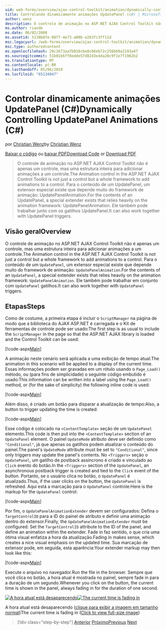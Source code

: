 ```yaml
---
uid: web-forms/overview/ajax-control-toolkit/animation/dynamically-controlling-updatepanel-animations-cs
title: Controlando dinamicamente animações UpdatePanel (c#) | Microsoft Docs
author: wenz
description: O controle de animação no ASP.NET AJAX Control Toolkit não é apenas um controle, mas uma estrutura inteira para adicionar animações a um controle. Para o conteúdo de um...
ms.author: riande
ms.date: 06/02/2008
ms.assetid: 5138b8fe-98ff-4e73-a00b-e263fc3ff11d
msc.legacyurl: /web-forms/overview/ajax-control-toolkit/animation/dynamically-controlling-updatepanel-animations-cs
msc.type: authoredcontent
ms.openlocfilehash: 29c2673aa7b018cbe8c66eb72c256b69a2193a47
ms.sourcegitcommit: 51b01b6ff8edde57d8243e4da28c9f1e7f1962b2
ms.translationtype: MT
ms.contentlocale: pt-BR
ms.lasthandoff: 05/06/2019
ms.locfileid: "65134047"
---
```

# <a name="dynamically-controlling-updatepanel-animations-c"></a><span data-ttu-id="e8349-104">Controlar dinamicamente animações UpdatePanel (C#)</span><span class="sxs-lookup"><span data-stu-id="e8349-104">Dynamically Controlling UpdatePanel Animations (C#)</span></span>

<span data-ttu-id="e8349-105">por [Christian Wenz](https://github.com/wenz)</span><span class="sxs-lookup"><span data-stu-id="e8349-105">by [Christian Wenz](https://github.com/wenz)</span></span>

<span data-ttu-id="e8349-106">[Baixar o código](http://download.microsoft.com/download/9/3/f/93f8daea-bebd-4821-833b-95205389c7d0/UpdatePanelAnimation2.cs.zip) ou [baixar PDF](http://download.microsoft.com/download/b/6/a/b6ae89ee-df69-4c87-9bfb-ad1eb2b23373/updatepanelanimation2CS.pdf)</span><span class="sxs-lookup"><span data-stu-id="e8349-106">[Download Code](http://download.microsoft.com/download/9/3/f/93f8daea-bebd-4821-833b-95205389c7d0/UpdatePanelAnimation2.cs.zip) or [Download PDF](http://download.microsoft.com/download/b/6/a/b6ae89ee-df69-4c87-9bfb-ad1eb2b23373/updatepanelanimation2CS.pdf)</span></span>

> <span data-ttu-id="e8349-107">O controle de animação no ASP.NET AJAX Control Toolkit não é apenas um controle, mas uma estrutura inteira para adicionar animações a um controle.</span><span class="sxs-lookup"><span data-stu-id="e8349-107">The Animation control in the ASP.NET AJAX Control Toolkit is not just a control but a whole framework to add animations to a control.</span></span> <span data-ttu-id="e8349-108">Para o conteúdo de um UpdatePanel, um extensor especial existe que depende muito do framework de animação: UpdatePanelAnimation.</span><span class="sxs-lookup"><span data-stu-id="e8349-108">For the contents of an UpdatePanel, a special extender exists that relies heavily on the animation framework: UpdatePanelAnimation.</span></span> <span data-ttu-id="e8349-109">Ele também pode trabalhar junto com os gatilhos UpdatePanel.</span><span class="sxs-lookup"><span data-stu-id="e8349-109">It can also work together with UpdatePanel triggers.</span></span>

## <a name="overview"></a><span data-ttu-id="e8349-110">Visão geral</span><span class="sxs-lookup"><span data-stu-id="e8349-110">Overview</span></span>

<span data-ttu-id="e8349-111">O controle de animação no ASP.NET AJAX Control Toolkit não é apenas um controle, mas uma estrutura inteira para adicionar animações a um controle.</span><span class="sxs-lookup"><span data-stu-id="e8349-111">The Animation control in the ASP.NET AJAX Control Toolkit is not just a control but a whole framework to add animations to a control.</span></span> <span data-ttu-id="e8349-112">Para o conteúdo de um `UpdatePanel`, um extensor especial existe que depende muito do framework de animação: `UpdatePanelAnimation`.</span><span class="sxs-lookup"><span data-stu-id="e8349-112">For the contents of an `UpdatePanel`, a special extender exists that relies heavily on the animation framework: `UpdatePanelAnimation`.</span></span> <span data-ttu-id="e8349-113">Ele também pode trabalhar em conjunto com `UpdatePanel` gatilhos.</span><span class="sxs-lookup"><span data-stu-id="e8349-113">It can also work together with `UpdatePanel` triggers.</span></span>

## <a name="steps"></a><span data-ttu-id="e8349-114">Etapas</span><span class="sxs-lookup"><span data-stu-id="e8349-114">Steps</span></span>

<span data-ttu-id="e8349-115">Como de costume, a primeira etapa é incluir o `ScriptManager` na página de modo que a biblioteca do AJAX ASP.NET é carregada e o Kit de ferramentas de controle pode ser usado:</span><span class="sxs-lookup"><span data-stu-id="e8349-115">The first step is as usual to include the `ScriptManager` in the page so that the ASP.NET AJAX library is loaded and the Control Toolkit can be used:</span></span>

[!code-aspx[Main](dynamically-controlling-updatepanel-animations-cs/samples/sample1.aspx)]

<span data-ttu-id="e8349-116">A animação neste cenário será aplicada a uma exibição de tempo atual.</span><span class="sxs-lookup"><span data-stu-id="e8349-116">The animation in this scenario will be applied to a display of the current time.</span></span> <span data-ttu-id="e8349-117">Essas informações podem ser gravadas em um rótulo usando o `Page_Load()` método, ou (para fins de simplicidade) o seguinte código embutido é usado:</span><span class="sxs-lookup"><span data-stu-id="e8349-117">This information can be written into a label using the `Page_Load()` method, or (for the sake of simplicity) the following inline code is used:</span></span>

[!code-aspx[Main](dynamically-controlling-updatepanel-animations-cs/samples/sample2.aspx)]

<span data-ttu-id="e8349-118">Além disso, é criado um botão para disparar a atualização de tempo:</span><span class="sxs-lookup"><span data-stu-id="e8349-118">Also, a button to trigger updating the time is created:</span></span>

[!code-aspx[Main](dynamically-controlling-updatepanel-animations-cs/samples/sample3.aspx)]

<span data-ttu-id="e8349-119">Esse código é colocado na `<ContentTemplate>` seção de um `UpdatePanel` elemento.</span><span class="sxs-lookup"><span data-stu-id="e8349-119">This code is then put into the `<ContentTemplate>` section of an `UpdatePanel` element.</span></span> <span data-ttu-id="e8349-120">O painel `UpdateMode` atributo deve ser definido como `"Conditional"`, já que apenas os gatilhos podem atualizar o conteúdo do painel.</span><span class="sxs-lookup"><span data-stu-id="e8349-120">The panel's `UpdateMode` attribute must be set to `"Conditional"`, since only triggers may update the panel's contents.</span></span> <span data-ttu-id="e8349-121">No `<Triggers>` seção o `UpdatePanel`, um gatilho de postback assíncrono é criado e vinculado ao `Click` evento do botão.</span><span class="sxs-lookup"><span data-stu-id="e8349-121">In the `<Triggers>` section of the `UpdatePanel`, an asynchronous postback trigger is created and tied to the `Click` event of the button.</span></span> <span data-ttu-id="e8349-122">Portanto, se o usuário clica no botão, o `UpdatePanel` é atualizado.</span><span class="sxs-lookup"><span data-stu-id="e8349-122">Thus, if the user clicks on the button, the `UpdatePanel` is refreshed.</span></span> <span data-ttu-id="e8349-123">Aqui está a marcação para o `UpdatePanel` controle:</span><span class="sxs-lookup"><span data-stu-id="e8349-123">Here is the markup for the `UpdatePanel` control:</span></span>

[!code-aspx[Main](dynamically-controlling-updatepanel-animations-cs/samples/sample4.aspx)]

<span data-ttu-id="e8349-124">Por fim, o `UpdatePanelAnimationExtender` devem ser configurados: Defina o `TargetControlID` para a ID do painel de atributo e definir uma animação dentro do extensor.</span><span class="sxs-lookup"><span data-stu-id="e8349-124">Finally, the `UpdatePanelAnimationExtender` must be configured: Set the `TargetControlID` attribute to the ID of the panel, and define an animation within the extender.</span></span> <span data-ttu-id="e8349-125">Fade in faz sentido, o que cria uma ótima visual enfatiza a hora da atualização.</span><span class="sxs-lookup"><span data-stu-id="e8349-125">Fading in makes sense, which creates a nice visual emphasis on the updated time.</span></span> <span data-ttu-id="e8349-126">Sua marcação de extensor pode, em seguida, esta aparência:</span><span class="sxs-lookup"><span data-stu-id="e8349-126">Your extender markup may then look like this:</span></span>

[!code-aspx[Main](dynamically-controlling-updatepanel-animations-cs/samples/sample5.aspx)]

<span data-ttu-id="e8349-127">Execute o arquivo no navegador.</span><span class="sxs-lookup"><span data-stu-id="e8349-127">Run the file in the browser.</span></span> <span data-ttu-id="e8349-128">Sempre que você clica no botão, a hora atual é mostrada no painel, sempre fade in para a duração de um segundo.</span><span class="sxs-lookup"><span data-stu-id="e8349-128">Whenever you click on the button, the current time is shown in the panel, always fading in for the duration of one second.</span></span>

<span data-ttu-id="e8349-129">[![A hora atual está desaparecendo](dynamically-controlling-updatepanel-animations-cs/_static/image2.png)](dynamically-controlling-updatepanel-animations-cs/_static/image1.png)</span><span class="sxs-lookup"><span data-stu-id="e8349-129">[![The current time is fading in](dynamically-controlling-updatepanel-animations-cs/_static/image2.png)](dynamically-controlling-updatepanel-animations-cs/_static/image1.png)</span></span>

<span data-ttu-id="e8349-130">A hora atual está desaparecendo ([clique para exibir a imagem em tamanho normal](dynamically-controlling-updatepanel-animations-cs/_static/image3.png))</span><span class="sxs-lookup"><span data-stu-id="e8349-130">The current time is fading in ([Click to view full-size image](dynamically-controlling-updatepanel-animations-cs/_static/image3.png))</span></span>

> [!div class="step-by-step"]
> <span data-ttu-id="e8349-131">[Anterior](animating-an-updatepanel-control-cs.md)
> [Próximo](adding-animation-to-a-control-vb.md)</span><span class="sxs-lookup"><span data-stu-id="e8349-131">[Previous](animating-an-updatepanel-control-cs.md)
[Next](adding-animation-to-a-control-vb.md)</span></span>
